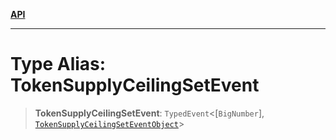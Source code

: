[**API**](../../../README.md)

***

# Type Alias: TokenSupplyCeilingSetEvent

> **TokenSupplyCeilingSetEvent**: `TypedEvent`\<\[`BigNumber`\], [`TokenSupplyCeilingSetEventObject`](../interfaces/TokenSupplyCeilingSetEventObject.md)\>
